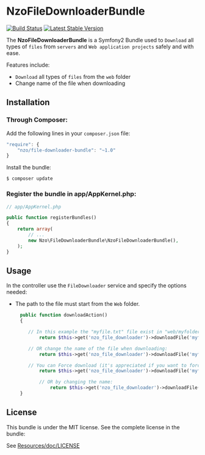 NzoFileDownloaderBundle
=====================

[![Build Status](https://travis-ci.org/NAYZO/NzoFileDownloaderBundle.svg?branch=master)](https://travis-ci.org/NAYZO/NzoFileDownloaderBundle)
[![Latest Stable Version](https://poser.pugx.org/nzo/file-downloader-bundle/v/stable)](https://packagist.org/packages/nzo/file-downloader-bundle)

The **NzoFileDownloaderBundle** is a Symfony2 Bundle used to ``Download`` all types of ``files`` from ``servers`` and ``Web application projects`` safely and with ease.

Features include:

- ``Download`` all types of ``files`` from the ``web`` folder
- Change name of the file when downloading


Installation
------------

### Through Composer:

Add the following lines in your `composer.json` file:

``` js
"require": {
    "nzo/file-downloader-bundle": "~1.0"
}
```
Install the bundle:

```
$ composer update
```

### Register the bundle in app/AppKernel.php:

``` php
// app/AppKernel.php

public function registerBundles()
{
    return array(
        // ...
        new Nzo\FileDownloaderBundle\NzoFileDownloaderBundle(),
    );
}
```

Usage
-----

In the controller use the ``FileDownloader`` service and specify the options needed:

- The path to the file must start from the ``Web`` folder.

```php
     public function downloadAction()
     {

        // In this example the "myfile.txt" file exist in "web/myfolder/myfile.txt":
            return $this->get('nzo_file_downloader')->downloadFile('myfolder/myfile.txt');

        // OR change the name of the file when downloading:
            return $this->get('nzo_file_downloader')->downloadFile('myfolder/myfile.txt', 'newName.txt');

        // You can Force download (it's appreciated if you want to force download PDF file and prevent the web browser from reading it):
            return $this->get('nzo_file_downloader')->downloadFile('myfolder/myfile.txt', null, true);

            // OR by changing the name:
                return $this->get('nzo_file_downloader')->downloadFile('myfolder/myfile.pdf', 'file.pdf', true);
     }
```

License
-------

This bundle is under the MIT license. See the complete license in the bundle:

See [Resources/doc/LICENSE](https://github.com/NAYZO/NzoFileDownloaderBundle/blob/master/Resources/doc/LICENSE)
